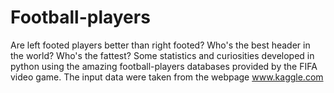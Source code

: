 # Football-players
Are left footed players better than right footed? Who's the best header in the world? Who's the fattest? 
Some statistics and curiosities developed in python using the amazing football-players databases provided by the 
FIFA video game. The input data were taken from the webpage www.kaggle.com
